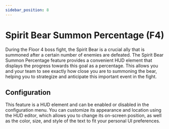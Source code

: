 ```yaml
---
sidebar_position: 8
---
```


# Spirit Bear Summon Percentage (F4)

During the Floor 4 boss fight, the Spirit Bear is a crucial ally that is summoned after a certain number of enemies are defeated. The Spirit Bear Summon Percentage feature provides a convenient HUD element that displays the progress towards this goal as a percentage. This allows you and your team to see exactly how close you are to summoning the bear, helping you to strategize and anticipate this important event in the fight.

## Configuration

This feature is a HUD element and can be enabled or disabled in the configuration menu. You can customize its appearance and location using the HUD editor, which allows you to change its on-screen position, as well as the color, size, and style of the text to fit your personal UI preferences.